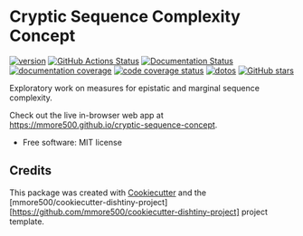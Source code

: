
# Cryptic Sequence Complexity Concept


[![version](https://img.shields.io/endpoint?url=https%3A%2F%2Fmmore500.github.io%2Fcryptic-sequence-concept%2Fversion-badge.json)](https://github.com/mmore500/cryptic-sequence-concept/releases)
[![GitHub Actions Status](https://github.com/mmore500/cryptic-sequence-concept/actions/workflows/CI/badge.svg)](https://github.com/mmore500/cryptic-sequence-concept/actions/workflows/CI/)
[![Documentation Status](https://readthedocs.org/projects/cryptic-sequence-concept/badge/?version=latest)](https://cryptic-sequence-concept.readthedocs.io/en/latest/?badge=latest)
[![documentation coverage](https://img.shields.io/endpoint?url=https%3A%2F%2Fmmore500.github.io%2Fcryptic-sequence-concept%2Fdocumentation-coverage-badge.json)](https://cryptic-sequence-concept.readthedocs.io/en/latest/)
[![code coverage status](https://codecov.io/gh/mmore500/cryptic-sequence-concept/branch/master/graph/badge.svg)](https://codecov.io/gh/mmore500/cryptic-sequence-concept)
[![dotos](https://img.shields.io/endpoint?url=https%3A%2F%2Fmmore500.com%2Fcryptic-sequence-concept%2Fdoto-badge.json)](https://github.com/mmore500/cryptic-sequence-concept/search?q=todo+OR+fixme&type=)
[![GitHub stars](https://img.shields.io/github/stars/mmore500/cryptic-sequence-concept.svg?style=flat-square&logo=github&label=Stars&logoColor=white)](https://github.com/mmore500/cryptic-sequence-concept)

Exploratory work on measures for epistatic and marginal sequence complexity.

Check out the live in-browser web app at <https://mmore500.github.io/cryptic-sequence-concept>.


-   Free software: MIT license
<!---
-   Documentation: <https://cryptic-sequence-concept.readthedocs.io>.
-->


<!---
## Features

-   TODO

![cookie monster example](docs/assets/cookie.gif)
-->

## Credits

This package was created with [Cookiecutter](https://github.com/audreyr/cookiecutter) and the [mmore500/cookiecutter-dishtiny-project][https://github.com/mmore500/cookiecutter-dishtiny-project] project template.

<!---
This package uses [Empirical](https://github.com/devosoft/Empirical#readme), a library of tools for scientific software development, with emphasis on also being able to build web interfaces using Emscripten.
-->
